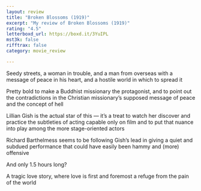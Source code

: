```yaml
---
layout: review
title: "Broken Blossoms (1919)"
excerpt: "My review of Broken Blossoms (1919)"
rating: "4.5"
letterboxd_url: https://boxd.it/3YuIPL
mst3k: false
rifftrax: false
category: movie_review

---
```


Seedy streets, a woman in trouble, and a man from overseas with a message of peace in his heart, and a hostile world in which to spread it

Pretty bold to make a Buddhist missionary the protagonist, and to point out the contradictions in the Christian missionary’s supposed message of peace and the concept of hell

Lillian Gish is the actual star of this — it’s a treat to watch her discover and practice the subtleties of acting capable only on film and to put that nuance into play among the more stage-oriented actors

Richard Barthelmess seems to be following Gish’s lead in giving a quiet and subdued performance that could have easily been hammy and (more) offensive

And only 1.5 hours long?

A tragic love story, where love is first and foremost a refuge from the pain of the world
